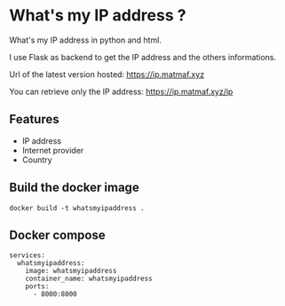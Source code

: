 # What's my IP address ?
What's my IP address in python and html.

I use Flask as backend to get the IP address and the others informations.

Url of the latest version hosted: https://ip.matmaf.xyz

You can retrieve only the IP address: https://ip.matmaf.xyz/ip

## Features
* IP address
* Internet provider
* Country

## Build the docker image
`docker build -t whatsmyipaddress .`

## Docker compose
```
services:
  whatsmyipaddress:
    image: whatsmyipaddress
    container_name: whatsmyipaddress
    ports:
      - 8000:8000
```


